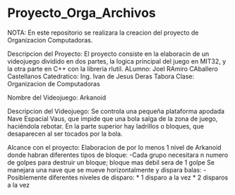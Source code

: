 # Proyecto_Orga_Archivos
NOTA: En este repositorio se realizara la creacion del proyecto de Organizacion Computadoras.

Descripcion del Proyecto:
El proyecto consiste en la elaboracin de un videojuego dividido en dos partes, la logica principal del juego en MIT32, y la otra parte en C++ con la libreria rlutil.
ALumno: Joel RAmiro CAballero Castellanos
Catedratico: Ing. Ivan de Jesus Deras Tabora
Clase: Organizacion de Computadoras

Nombre del Videojuego:
Arkanoid

Descripcion del Videojuego:
Se controla una pequeña plataforma apodada Nave Espacial Vaus, que impide que una bola salga de la zona de juego, haciéndola rebotar. En la parte superior hay ladrillos o bloques, que desaparecen al ser tocados por la bola.

Alcance con el proyecto:
Elaboracion de por lo menos 1 nivel de Arkanoid  donde habran diferentes tipos de bloque:
-Cada grupo necesitara n numero de golpes para destruir un bloque; bloque mas debil sera de 1 golpe
Se manejara una nave que se mueve horizontalmente y dispara balas:
-Posiblemente diferentes niveles de disparo:
    * 1 disparo a la vez
    * 2 disparos a la vez
